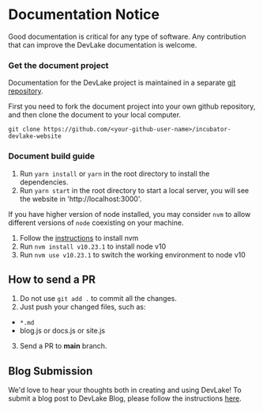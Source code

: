 # Documentation Notice

Good documentation is critical for any type of software. Any contribution that can improve the DevLake documentation is welcome.

###  Get the document project

Documentation for the DevLake project is maintained in a separate [git repository](https://github.com/apache/incubator-devlake-website).

First you need to fork the document project into your own github repository, and then clone the document to your local computer.

```
git clone https://github.com/<your-github-user-name>/incubator-devlake-website
```

### Document build guide

1. Run `yarn install` or `yarn` in the root directory to install the dependencies.
2. Run `yarn start` in the root directory to start a local server, you will see the website in 'http://localhost:3000'.

If you have higher version of node installed, you may consider `nvm` to allow different versions of `node` coexisting on your machine.

1. Follow the [instructions](http://nvm.sh) to install nvm
2. Run `nvm install v10.23.1` to install node v10
3. Run `nvm use v10.23.1` to switch the working environment to node v10

## How to send a PR

1. Do not use `git add .` to commit all the changes.
2. Just push your changed files, such as:
* `*.md`
* blog.js or docs.js or site.js
3. Send a PR to **main** branch.

## Blog Submission

We'd love to hear your thoughts both in creating and using DevLake! To submit a blog post to DevLake Blog, please follow the instructions [here](https://www.devlake.io/community//BlogSubmission).
